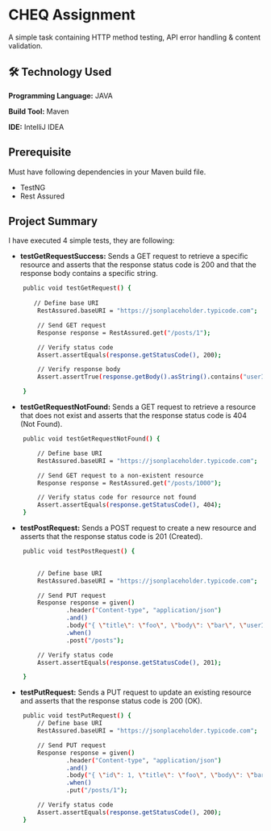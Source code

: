 
# CHEQ Assignment

A simple task containing HTTP method testing, API error handling & content validation.

## 🛠 Technology Used
**Programming Language:** JAVA

**Build Tool:** Maven

**IDE:** IntelliJ IDEA


## Prerequisite
Must have following dependencies in your Maven build file. 
    
 - TestNG
 - Rest Assured 


## Project Summary

I have executed 4 simple tests, they are following:

- **testGetRequestSuccess:** 
Sends a GET request to retrieve a specific resource and asserts that the response status code is 200 and that the response body contains a specific string.

```bash
    public void testGetRequest() {
        
       // Define base URI
        RestAssured.baseURI = "https://jsonplaceholder.typicode.com";

        // Send GET request
        Response response = RestAssured.get("/posts/1");

        // Verify status code
        Assert.assertEquals(response.getStatusCode(), 200);

        // Verify response body
        Assert.assertTrue(response.getBody().asString().contains("userId"));

    }
```


- **testGetRequestNotFound:**
Sends a GET request to retrieve a resource that does not exist and asserts that the response status code is 404 (Not Found).

```bash
    public void testGetRequestNotFound() {

        // Define base URI
        RestAssured.baseURI = "https://jsonplaceholder.typicode.com";

        // Send GET request to a non-existent resource
        Response response = RestAssured.get("/posts/1000");

        // Verify status code for resource not found
        Assert.assertEquals(response.getStatusCode(), 404);
    }

```


- **testPostRequest:**
Sends a POST request to create a new resource and asserts that the response status code is 201 (Created).

```bash
    public void testPostRequest() {

    
        // Define base URI
        RestAssured.baseURI = "https://jsonplaceholder.typicode.com";

        // Send PUT request
        Response response = given()
                .header("Content-type", "application/json")
                .and()
                .body("{ \"title\": \"foo\", \"body\": \"bar\", \"userId\": 1 }")
                .when()
                .post("/posts");

        // Verify status code
        Assert.assertEquals(response.getStatusCode(), 201);

    }

```

- **testPutRequest:**
Sends a PUT request to update an existing resource and asserts that the response status code is 200 (OK).

```bash
    public void testPutRequest() {
        // Define base URI
        RestAssured.baseURI = "https://jsonplaceholder.typicode.com";

        // Send PUT request
        Response response = given()
                .header("Content-type", "application/json")
                .and()
                .body("{ \"id\": 1, \"title\": \"foo\", \"body\": \"bar\", \"userId\": 1 }")
                .when()
                .put("/posts/1");

        // Verify status code
        Assert.assertEquals(response.getStatusCode(), 200);
    }

```




